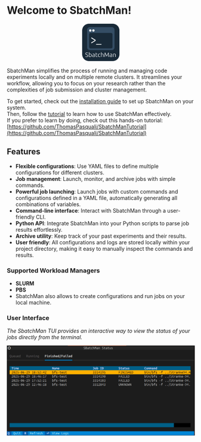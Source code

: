 # Welcome to SbatchMan!
<p align="center">
  <img src="images/sbatchman.png" alt="SbatchMan Logo" width="100"/>
</p>
SbatchMan simplifies the process of running and managing code experiments locally and on multiple remote clusters. It streamlines your workflow, allowing you to focus on your research rather than the complexities of job submission and cluster management.

To get started, check out the [installation guide](install/install.md) to set up SbatchMan on your system.  
Then, follow the [tutorial](learn/tutorial.md) to learn how to use SbatchMan effectively.  
If you prefer to learn by doing, check out this hands-on tutorial: [https://github.com/ThomasPasquali/SbatchManTutorial](https://github.com/ThomasPasquali/SbatchManTutorial)


## Features
- **Flexible configurations**: Use YAML files to define multiple configurations for different clusters.
- **Job management**: Launch, monitor, and archive jobs with simple commands.
- **Powerful job launching**: Launch jobs with custom commands and configurations defined in a YAML file, automatically generating all combinations of variables.
- **Command-line interface**: Interact with SbatchMan through a user-friendly CLI.
- **Python API**: Integrate SbatchMan into your Python scripts to parse job results effortlessly.
- **Archive utility**: Keep track of your past experiments and their results.
- **User friendly**: All configurations and logs are stored locally within your project directory, making it easy to manually inspect the commands and results.

### Supported Workload Managers

- **SLURM**
- **PBS**
- SbatchMan also allows to create configurations and run jobs on your local machine.

### User Interface

*The SbatchMan TUI provides an interactive way to view the status of your jobs directly from the terminal.*

![SbatchMan TUI Screenshot](images/tui.png)


